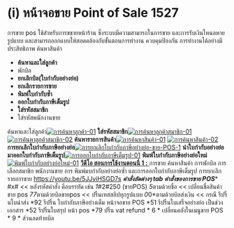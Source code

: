 # (i)    หน้าจอขาย Point of Sale  1527

การขาย pos ใช้สำหรับการขขายหน้าร้าน ซึ่งระบบมีความสามารถในการขาย
และการรับเงินใหนลหายรูปแบบ และสามารถออกแบบให้สอดคล้องกับขั้นตอนการทำงาน
ควบคุมป้องกัน การทำงานได้อย่างมีประสิทธิภาพ ค้นหาสินค้า

  * **ค้นหาและใส่ลูกค้า**
  * พักบิล
  * **ยกเลิกบิล(ใบกำกับอย่างย่อ)**
  * **ยกเลิกรายการขาย**
  * **พิมพ์ใบกำกับซ้ำ**
  * **ออกใบกำกับภาษีเต็มรูป**
  * **ใส่รหัสสมาชิก**
  * ใส่รหัสพนักงานขาย

ค้นหาและใส่ลูกค้า[![การค้นหาลูกค้า-01](/images/การค้นหาลูกค้า-01.jpg)](/images/การค้นหาลูกค้า-01.jpg)
**ใส่รหัสสมาชิก**[![การค้นหาลูกค้าสมาชิก-01](/images/การค้นหาลูกค้าสมาชิก-01.jpg)](/images/การค้นหาลูกค้าสมาชิก-01.jpg)
[![การค้นหาลูกค้าสมาชิก-02](/images/การค้นหาลูกค้าสมาชิก-02.jpg)](/images/การค้นหาลูกค้าสมาชิก-02.jpg)
**ค้นหารายการสินค้า**[![การค้นหาสินค้า-01](/images/การค้นหาสินค้า-01.jpg)](/images/การค้นหาสินค้า-01.jpg)
[![การค้นหาสินค้า-02](/images/การค้นหาสินค้า-02.jpg)](/images/การค้นหาสินค้า-02.jpg)
**การยกเลิกใบกำกับภาษีอย่างย่อ**[![การยกเลิกใบกำกับภาษีอย่างย่อ-ขาย-POS-1](/images/การยกเลิกใบกำกับภาษีอย่างย่อ-ขาย-POS-1.jpg)](/images/การยกเลิกใบกำกับภาษีอย่างย่อ-ขาย-POS-1.jpg)
**นำใบกำกับอย่างย่อมาออกใบกำกับภาษีเต็มรูป**[![การออกใบกำกับภาษีเต็มรูป-01](/images/การออกใบกำกับภาษีเต็มรูป-01.jpg)](/images/การออกใบกำกับภาษีเต็มรูป-01.jpg)
**พิมพ์ใบกำกับภาษีอย่างย่อใหม่**[![พิมพ์ใบกำกับอย่างย่อใหม่-01](/images/พิมพ์ใบกำกับอย่างย่อใหม่-01.jpg)](/images/พิมพ์ใบกำกับอย่างย่อใหม่-01.jpg)     [**วีดีโอ
สอนการใช้งานตอนนี่ 1 :** ](https://youtu.be/5JJviHSGD7s) การขาย ค้นหาสินค้า
การพักบิล การเลือกสมาขิก พนักงานขาย การ พิมพ์มบกำกับอย่างย่อซ้ำ
และการออกใบกำกับภาษีเต็มรูป การยกเลิกรายการขาย https://youtu.be/5JJviHSGD7s
*****คำสั่งลัดต่างๆ tab คำสั่งของการขาย POS****** #x# << หลังรหัสคำสั่ง
คือบรรทัด เช่น *1*#2#250 (ขายPOS) *5*ตามด้วยชื่อ << เปลี่ยนชื่อสินค้า ขาย pos
*77*ตามด้วยบิลขายpos << ปริ้นเทสสลิปทุกรูปแบบ *0*0*ตามด้วยบิลส่งเงิน << กรณี
รีปริ้นใบนำส่ง *92 รีปริ้น ใบกำกับภาษีอย่างเต็ม หน้าจอขาย POS *51
รีปริ้นใบเสร็จอย่างย่อ เป็นช่วงเอกสาร *52 รีปริ้นใบสรุป หน้า pos *79 ปริ้น vat
refund * 6 * เปลี่ยนคลังในเมนูขาย POS * 9 * ส่วนลดท้ายบิล  

